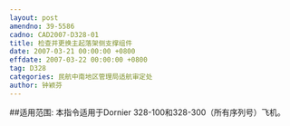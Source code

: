 ```yaml
---
layout: post
amendno: 39-5586
cadno: CAD2007-D328-01
title: 检查并更换主起落架侧支撑组件
date: 2007-03-21 00:00:00 +0800
effdate: 2007-03-22 00:00:00 +0800
tag: D328
categories: 民航中南地区管理局适航审定处
author: 钟颖芬
---
```


##适用范围:
本指令适用于Dornier 328-100和328-300（所有序列号）飞机。

